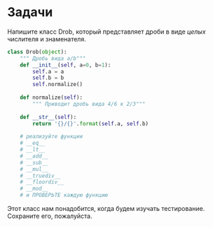 # Задачи

Напишите класс Drob, который представляет дроби в виде _целых_ числителя и знаменателя.

```python
class Drob(object):
    """ Дробь вида a/b"""
    def __init__(self, a=0, b=1):
        self.a = a
        self.b = b
        self.normalize()
        
    def normalize(self):
        """ Приводит дробь вида 4/6 к 2/3"""
        
    def __str__(self):
        return '{}/{}'.format(self.a, self.b)
        
    # реализуйте функции
    # __eq__
    # __lt__
    # __add__
    # __sub__
    # __mul__
    # __truediv__
    # __floordiv__
    # __mod__
    # и ПРОВЕРЬТЕ каждую функцию
```

Этот класс нам понадобится, когда будем изучать тестирование. Сохраните его, пожалуйста.